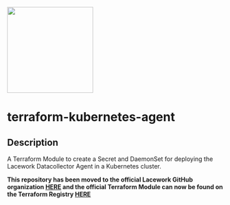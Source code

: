 <a href="https://lacework.com"><img src="https://techally-content.s3-us-west-1.amazonaws.com/public-content/lacework_logo_full.png" width="200"></a>

# terraform-kubernetes-agent

## Description

A Terraform Module to create a Secret and DaemonSet for deploying the Lacework Datacollector Agent in a Kubernetes cluster.

**This repository has been moved to the official Lacework GitHub organization [HERE](https://github.com/lacework/terraform-kubernetes-agent) and the official Terraform Module can now be found on the Terraform Registry [HERE](https://registry.terraform.io/modules/lacework/agent/kubernetes/latest)**
